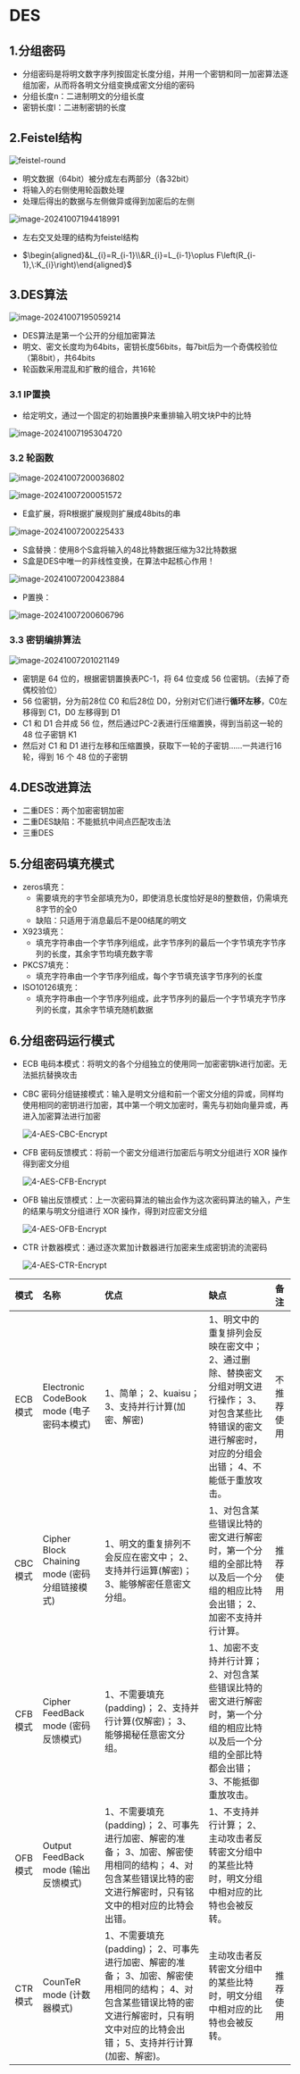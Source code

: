 # DES

## 1.分组密码

* 分组密码是将明文数字序列按固定长度分组，并用一个密钥和同一加密算法逐组加密，从而将各明文分组变换成密文分组的密码
* 分组长度n：二进制明文的分组长度
* 密钥长度l：二进制密钥的长度



## 2.Feistel结构

![feistel-round](./assets/7.DES/feistel-round.png)

- 明文数据（64bit）被分成左右两部分（各32bit）
- 将输入的右侧使用轮函数处理
- 处理后得出的数据与左侧做异或得到加密后的左侧

![image-20241007194418991](./assets/7.DES/image-20241007194418991.png)

* 左右交叉处理的结构为feistel结构

* $\begin{aligned}&L_{i}=R_{i-1}\\&R_{i}=L_{i-1}\oplus F\left(R_{i-1},\:K_{i}\right)\end{aligned}$



## 3.DES算法

![image-20241007195059214](./assets/7.DES/image-20241007195059214.png)

* DES算法是第一个公开的分组加密算法
* 明文、密文长度均为64bits，密钥长度56bits，每7bit后为一个奇偶校验位（第8bit），共64bits
* 轮函数采用混乱和扩散的组合，共16轮

### 3.1 IP置换

* 给定明文，通过一个固定的初始置换P来重排输入明文块P中的比特

![image-20241007195304720](./assets/7.DES/image-20241007195304720.png)

### 3.2 轮函数

![image-20241007200036802](./assets/7.DES/image-20241007200036802.png)

![image-20241007200051572](./assets/7.DES/image-20241007200051572.png)

* E盒扩展，将R根据扩展规则扩展成48bits的串

![image-20241007200225433](./assets/7.DES/image-20241007200225433.png)

* S盒替换：使用8个S盒将输入的48比特数据压缩为32比特数据
* S盒是DES中唯一的非线性变换，在算法中起核心作用！

![image-20241007200423884](./assets/7.DES/image-20241007200423884.png)

* P置换：

![image-20241007200606796](./assets/7.DES/image-20241007200606796.png)

### 3.3 密钥编排算法

![image-20241007201021149](./assets/7.DES/image-20241007201021149.png)

* 密钥是 64 位的，根据密钥置换表PC-1，将 64 位变成 56 位密钥。（去掉了奇偶校验位）
* 56 位密钥，分为前28位 C0 和后28位 D0，分别对它们进行**循环左移**，C0左移得到 C1，D0 左移得到 D1
* C1 和 D1 合并成 56 位，然后通过PC-2表进行压缩置换，得到当前这一轮的 48 位子密钥 K1
* 然后对 C1 和 D1 进行左移和压缩置换，获取下一轮的子密钥……一共进行16轮，得到 16 个 48 位的子密钥



## 4.DES改进算法

* 二重DES：两个加密密钥加密
* 二重DES缺陷：不能抵抗中间点匹配攻击法
* 三重DES



## 5.分组密码填充模式

* zeros填充：
  * 需要填充的字节全部填充为0，即使消息长度恰好是8的整数倍，仍需填充8字节的全0
  * 缺陷：只适用于消息最后不是00结尾的明文
* X923填充：
  * 填充字符串由一个字节序列组成，此字节序列的最后一个字节填充字节序列的长度，其余字节均填充数字零
* PKCS7填充：
  * 填充字符串由一个字节序列组成，每个字节填充该字节序列的长度
* ISO10126填充：
  * 填充字符串由一个字节序列组成，此字节序列的最后一个字节填充字节序列的长度，其余字节填充随机数据

## 6.分组密码运行模式

* ECB 电码本模式：将明文的各个分组独立的使用同一加密密钥k进行加密。无法抵抗替换攻击

* CBC 密码分组链接模式：输入是明文分组和前一个密文分组的异或，同样均使用相同的密钥进行加密，其中第一个明文加密时，需先与初始向量异或，再进入加密算法进行加密

  ![4-AES-CBC-Encrypt](./assets/7.DES/4-AES-CBC-Encrypt.png)

* CFB 密码反馈模式：将前一个密文分组进行加密后与明文分组进行 XOR 操作得到密文分组

  ![4-AES-CFB-Encrypt](./assets/7.DES/4-AES-CFB-Encrypt.png)

* OFB 输出反馈模式：上一次密码算法的输出会作为这次密码算法的输入，产生的结果与明文分组进行 XOR 操作，得到对应密文分组

  ![4-AES-OFB-Encrypt](./assets/7.DES/4-AES-OFB-Encrypt.png)

* CTR 计数器模式：通过逐次累加计数器进行加密来生成密钥流的流密码

  ![4-AES-CTR-Encrypt](./assets/7.DES/4-AES-CTR-Encrypt.png)

|  模式   | 名称                                          | 优点                                                         | 缺点                                                         | 备注       |
| :-----: | :-------------------------------------------- | :----------------------------------------------------------- | :----------------------------------------------------------- | :--------- |
| ECB模式 | Electronic CodeBook mode (电子密码本模式)     | 1、简单； 2、kuaisu； 3、支持并行计算(加密、解密)            | 1、明文中的重复排列会反映在密文中； 2、通过删除、替换密文分组对明文进行操作； 3、对包含某些比特错误的密文进行解密时，对应的分组会出错； 4、不能低于重放攻击。 | 不推荐使用 |
| CBC模式 | Cipher Block Chaining mode (密码分组链接模式) | 1、明文的重复排列不会反应在密文中； 2、支持并行运算(解密)； 3、能够解密任意密文分组。 | 1、对包含某些错误比特的密文进行解密时，第一个分组的全部比特以及后一个分组的相应比特会出错； 2、加密不支持并行计算。 | 推荐使用   |
| CFB模式 | Cipher FeedBack mode (密码反馈模式)           | 1、不需要填充(padding)； 2、支持并行计算(仅解密)； 3、能够揭秘任意密文分组。 | 1、加密不支持并行计算； 2、对包含某些错误比特的密文进行解密时，第一个分组的相应比特以及后一个分组的全部比特都会出错； 3、不能抵御重放攻击。 |            |
| OFB模式 | Output FeedBack mode (输出反馈模式)           | 1、不需要填充(padding)； 2、可事先进行加密、解密的准备； 3、加密、解密使用相同的结构； 4、对包含某些错误比特的密文进行解密时，只有铭文中的相对应的比特会出错。 | 1、不支持并行计算； 2、主动攻击者反转密文分组中的某些比特时，明文分组中相对应的比特也会被反转。 |            |
| CTR模式 | CounTeR mode (计数器模式)                     | 1、不需要填充(padding)； 2、可事先进行加密、解密的准备； 3、加密、解密使用相同的结构； 4、对包含某些错误比特的密文进行解密时，只有明文中对应的比特会出错； 5、支持并行计算(加密、解密)。 | 主动攻击者反转密文分组中的某些比特时，明文分组中相对应的比特也会被反转。 | 推荐使用   |

​	
